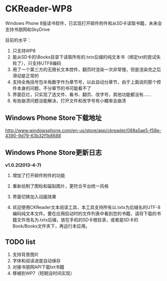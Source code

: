 CKReader-WP8
============

Windows Phone 8版读书软件，已实现打开邮件附件和从SD卡读取书籍，未来会支持书朋网和SkyDrive

目前的水平：

1. 只支持WP8
2. 能从SD卡的\Books目录下读取所有的.txtx后缀的纯文本书（绑定txt的尝试失败了），只支持UTF8编码
3. 用了一个第三方的无限长文本控件，翻页时渲染一次非常慢，但是渲染完之后滑动是正常的
4. 支持全角括号包半角数字作为章节号，以此自动分章节，由于上面说的那个控件本身的问题，不分章节的书可能看不了
5. 界面巨烂，只实现了选文件、看书、翻页、改字号，其他功能都没有……
6. 有些崩溃问题没能解决，打开文件和改字号有小概率会崩溃

Windows Phone Store下载地址
------------
http://www.windowsphone.com/en-us/store/app/ckreader/088a5ae5-f58e-4390-9d79-63b32f1b8688

Windows Phone Store更新日志
------------
**v1.0.2(2013-4-7)**

1. 增加了打开邮件附件的功能

2. 重新绘制了图标和磁贴图片，更符合平台统一风格

3. 界面切换加入动画效果

4. 欢迎使用CKReader文本阅读工具，本工具支持所有以.txtx为后缀名的UTF-8编码纯文本文件。要在应用启动时的文件列表中看到您的书籍，请将下载的书籍文件改名为.txtx后缀，放在手机的SD卡根目录，或者是SD卡的Book/Books文件夹下，再运行本应用。

TODO list
------------
1. 支持背景图片 
2. 字体和阅读进度自动保存 
3. 对接书朋网API下载txt书籍
4. 移植到WP7（短期没时间实现）
